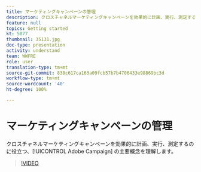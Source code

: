 ```yaml
---
title: マーケティングキャンペーンの管理
description: クロスチャネルマーケティングキャンペーンを効果的に計画、実行、測定するのに役立つ、Adobe Campaign の主要概念を理解します。
feature: null
topics: Getting started
kt: 5077
thumbnail: 35131.jpg
doc-type: presentation
activity: understand
team: WWFRE
role: user
translation-type: tm+mt
source-git-commit: 838c617ca163a09fcb57b7b4706433e98869bc3d
workflow-type: tm+mt
source-wordcount: '40'
ht-degree: 100%

---
```



# マーケティングキャンペーンの管理

クロスチャネルマーケティングキャンペーンを効果的に計画、実行、測定するのに役立つ、[!UICONTROL Adobe Campaign] の主要概念を理解します。

>[!VIDEO](https://video.tv.adobe.com/v/35131?quality=12)
